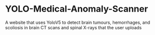 # YOLO-Medical-Anomaly-Scanner
A website that uses YoloV5 to detect brain tumours, hemorrhages, and scoliosis in brain CT scans and spinal X-rays that the user uploads
